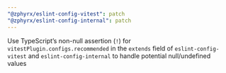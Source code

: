 ```yaml
---
"@zphyrx/eslint-config-vitest": patch
"@zphyrx/eslint-config-internal": patch
---
```


Use TypeScript’s non-null assertion (`!`) for `vitestPlugin.configs.recommended` in the `extends` field of `eslint-config-vitest` and `eslint-config-internal` to handle potential null/undefined values

